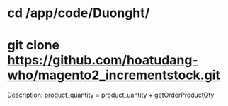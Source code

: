 # cd <WORKSPACE>/app/code/Duonght/
# git clone https://github.com/hoatudang-who/magento2_incrementstock.git
Description: product_quantity = product_uantity + getOrderProductQty
